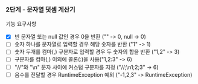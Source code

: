### 2단계 - 문자열 덧셈 계산기
기능 요구사항   
- [x] 빈 문자열 또는 null 값인 경우 0을 반환 ("" -> 0, null -> 0)
- [ ] 숫자 하나를 문자열로 입력할 경우 해당 숫자를 반환 ("1" -> 1)
- [ ] 숫자 두개를 컴마(,) 구분자로 입력할 경우 두 숫자의 합을 반환 ("1,2" -> 3)
- [ ] 구분자를 컴마(,) 이외에 콜론(:)을 사용("1,2:3" -> 6)
- [ ] "//"와 "\n" 문자 사이에 커스텀 구분자를 지정 ("//;\n1;2;3" -> 6)
- [ ] 음수를 전달할 경우 RuntimeException 예외 ("-1,2,3" -> RuntimeException)